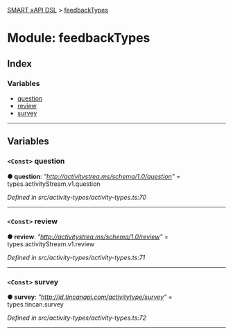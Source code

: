 [SMART xAPI DSL](../README.md) > [feedbackTypes](../modules/feedbacktypes.md)

# Module: feedbackTypes

## Index

### Variables

* [question](feedbacktypes.md#question)
* [review](feedbacktypes.md#review)
* [survey](feedbacktypes.md#survey)

---

## Variables

<a id="question"></a>

### `<Const>` question

**● question**: *"http://activitystrea.ms/schema/1.0/question"* =  types.activityStream.v1.question

*Defined in src/activity-types/activity-types.ts:70*

___
<a id="review"></a>

### `<Const>` review

**● review**: *"http://activitystrea.ms/schema/1.0/review"* =  types.activityStream.v1.review

*Defined in src/activity-types/activity-types.ts:71*

___
<a id="survey"></a>

### `<Const>` survey

**● survey**: *"http://id.tincanapi.com/activitytype/survey"* =  types.tincan.survey

*Defined in src/activity-types/activity-types.ts:72*

___


